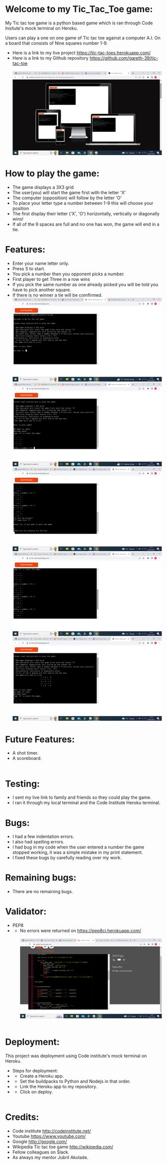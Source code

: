 # Welcome to my Tic_Tac_Toe game:


My Tic tac toe game is a python based game which is ran through Code Insitute's mock terminal on Heroku.<br>

Users can play a one on one game of Tic tac toe against a computer A.I. On a board that consists of Nine squares number 1-9.<br>

- Here is a link to my live project https://tic-tac-toes.herokuapp.com/ 
- Here is a link to my Github repository
https://github.com/gareth-39/tic-tac-toe
<br><br>
![Alt text](readMe.images/LiveGame.png) 


# How to play the game:

- The game displays a 3X3 grid
- The user(you) will start the game first with the letter 'X'
- The computer (opposition) will follow by the letter 'O'
- To place your letter type a number between 1-9 this will choose your position
- The first display their letter ('X', 'O')
  horizontally, vertically or diagonally wins!
- If all of the 9 spaces are full and no one has won,
  the game will end in a tie.
#

# Features:

- Enter your name letter only. 
- Press S to start.
- You pick a number then you opponent picks a number.
- First player to get Three in a row wins
- If you pick the same number as one already picked you will be told you have to pick another square.
- If there is no winner a tie will be comfirmed.
![Alt text](readMe.images/StartGame.png)
![Alt text](readMe.images/RunningGame1.png)
![Alt text](readMe.images/RunningGame2.png)
![Alt text](readMe.images/RunningGame3.png)
![Alt text](readMe.images/EndGame.png)<br>

#
# Future Features:

- A shot timer.
- A scoreboard. <br><br>

# Testing:
- I sent my live link to family and friends so they could play the game.
- I ran it through my local terminal and the Code Institute Heroku terminal.

# Bugs:
- I had a few indentation errors.
- I also had spelling errors.
- I had bug in my code when the user entered a number the game stopped working, it was a simple mistake in my print statement.
- I fixed these bugs by carefully reading over my work.

# Remaining bugs:
- There are no remaining bugs.

# Validator:
- PEP8
- - No errors were returned on https://pep8ci.herokuapp.com/ <br><br>
![Alt text](readMe.images/PEP8Validator.png)
<br><br>

# Deployment:
This project was deployment using Code institute's mock terminal on Heroku.

- Steps for deployment:
- - Create a Heroku app.
- - Set the buildpacks to Python and Nodejs in that order.
- - Link the Heroku app to my repository.
- - Click on deploy.<br><br>

# Credits:
- Code institute http://codeinstitute.net/
- Youtube https://www.youtube.com/
- Google http://google.com/
- Wikipedia Tic tac toe game http://wikipedia.com/
- Fellow colleagues on Slack.
- As always my mentor Jubril Akolade.
